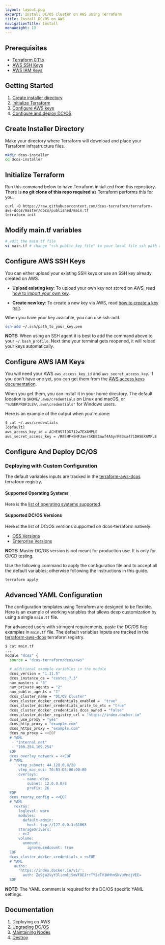 ```yaml
---
layout: layout.pug
excerpt: Install DC/OS cluster on AWS using Terraform
title: Install DC/OS on AWS 
navigationTitle: Install
menuWeight: 10
---
```


## Prerequisites
- [Terraform 0.11.x](https://www.terraform.io/downloads.html)
- [AWS SSH Keys](https://docs.aws.amazon.com/AWSEC2/latest/UserGuide/ec2-key-pairs.html)
- [AWS IAM Keys](https://docs.aws.amazon.com/IAM/latest/UserGuide/id_credentials_access-keys.html)

## Getting Started

1. [Create installer directory](#create-installer-directory)
2. [Initialize Terraform](#initialize-terraform)
3. [Configure AWS keys](#configure-aws-ssh-keys)
4. [Configure and deploy DC/OS](#configure-and-deploy-dcos)


## Create Installer Directory

Make your directory where Terraform will download and place your Terraform infrastructure files.

```bash
mkdir dcos-installer
cd dcos-installer
```

## Initialize Terraform

Run this command below to have Terraform initialized from this repository. There is **no git clone of this repo required** as Terraform performs this for you.

```
curl -O https://raw.githubusercontent.com/dcos-terraform/terraform-aws-dcos/master/docs/published/main.tf
terraform init
```

## Modify main.tf variables

```bash
# edit the main.tf file
vi main.tf # change "ssh_public_key_file" to your local file ssh path and other variables you desire
```

## Configure AWS SSH Keys

You can either upload your existing SSH keys or use an SSH key already created on AWS.

* **Upload existing key**:
    To upload your own key not stored on AWS, read [how to import your own key](https://docs.aws.amazon.com/AWSEC2/latest/UserGuide/ec2-key-pairs.html#how-to-generate-your-own-key-and-import-it-to-aws).


* **Create new key**:
    To create a new key via AWS, read [how to create a key pair](https://docs.aws.amazon.com/AWSEC2/latest/UserGuide/ec2-key-pairs.html#having-ec2-create-your-key-pair).

When you have your key available, you can use ssh-add.

```bash
ssh-add ~/.ssh/path_to_your_key.pem
```

**NOTE:** When using an SSH agent it is best to add the command above to your `~/.bash_profile`. Next time your terminal gets reopened, it will reload your keys automatically.

## Configure AWS IAM Keys

You will need your AWS `aws_access_key_id` and `aws_secret_access_key`. If you don't have one yet, you can get them from the [AWS access keys documentation](
http://docs.aws.amazon.com/IAM/latest/UserGuide/id_credentials_access-keys.html).

When you get them, you can install it in your home directory. The default location is `$HOME/.aws/credentials` on Linux and macOS, or `"%USERPROFILE%\.aws\credentials"` for Windows users.

Here is an example of the output when you're done:

```bash
$ cat ~/.aws/credentials
[default]
aws_access_key_id = ACHEHS71DG712w7EXAMPLE
aws_secret_access_key = /R8SHF+SHFJaerSKE83awf4ASyrF83sa471DHSEXAMPLE
```

## Configure And Deploy DC/OS

### Deploying with Custom Configuration

The default variables inputs are tracked in the [terraform-aws-dcos](https://registry.terraform.io/modules/dcos-terraform/dcos/aws) terraform registry.


#### Supported Operating Systems

Here is the [list of operating systems supported](https://github.com/dcos-terraform/terraform-aws-tested-oses/tree/master/platform/cloud/aws).

#### Supported DC/OS Versions

Here is the list of DC/OS versions supported on dcos-terraform natively:

- [OSS Versions](https://github.com/dcos-terraform/terraform-template-dcos-core/tree/master/open/dcos-versions)
- [Enterprise Versions](https://github.com/dcos-terraform/terraform-template-dcos-core/tree/master/ee/dcos-versions)

**NOTE:** Master DC/OS version is not meant for production use. It is only for CI/CD testing.

Use the following command to apply the configuration file and to accept all the default variables; otherwise following the instructions in this guide.

```bash
terraform apply

```

## Advanced YAML Configuration

The configuration templates using Terraform are designed to be flexible. Here is an example of working variables that allows deep customization by using a single `main.tf` file.

For advanced users with stringent requirements, paste the DC/OS flag examples in `main.tf` file.
The default variables inputs are tracked in the [terraform-aws-dcos](https://registry.terraform.io/modules/dcos-terraform/dcos/aws) terraform registry.


```bash
$ cat main.tf
...
module "dcos" {
  source = "dcos-terraform/dcos/aws"

  # additional example variables in the module
  dcos_version = "1.11.5"
  dcos_instance_os = "centos_7.3"
  num_masters = "3"
  num_private_agents = "2"
  num_public_agents = "1"
  dcos_cluster_name = "DC/OS Cluster"
  dcos_cluster_docker_credentials_enabled =  "true"
  dcos_cluster_docker_credentials_write_to_etc = "true"
  dcos_cluster_docker_credentials_dcos_owned = "false"
  dcos_cluster_docker_registry_url = "https://index.docker.io"
  dcos_use_proxy = "yes"
  dcos_http_proxy = "example.com"
  dcos_https_proxy = "example.com"
  dcos_no_proxy = <<EOF
  # YAML
   - "internal.net"
   - "169.254.169.254"
  EOF
  dcos_overlay_network = <<EOF
  # YAML
      vtep_subnet: 44.128.0.0/20
      vtep_mac_oui: 70:B3:D5:00:00:00
      overlays:
        - name: dcos
          subnet: 12.0.0.0/8
          prefix: 26
  EOF
  dcos_rexray_config = <<EOF
  # YAML
    rexray:
      loglevel: warn
      modules:
        default-admin:
          host: tcp://127.0.0.1:61003
      storageDrivers:
      - ec2
      volume:
        unmount:
          ignoreusedcount: true
  EOF
  dcos_cluster_docker_credentials = <<EOF
  # YAML
    auths:
      'https://index.docker.io/v1/':
        auth: Ze9ja2VyY3licmljSmVFOEJrcTY2eTV1WHhnSkVuVndjVEE=
  EOF
```
**NOTE:** The YAML comment is required for the DC/OS specific YAML settings.

## Documentation

1. Deploying on AWS
2. [Upgrading DC/OS](./upgrade/README.md)
3. [Maintaining Nodes](./maintain/README.md)
4. [Destroy](./destroy/README.md)
